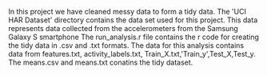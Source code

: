 In this project we have cleaned messy data to form a tidy data.
The 'UCI HAR Dataset' directory contains the data set used for this project.
This data represents data collected from the accelerometers from the Samsung Galaxy S smartphone
The run_analysis.r file contains the r code for creating the tidy data in .csv and .txt formats. The data for this analysis contains data from features.txt, activity_labels.txt,
Train_X.txt,'Train_y',Test_X,Test_y.
The means.csv and means.txt conatins the tidy dataset.